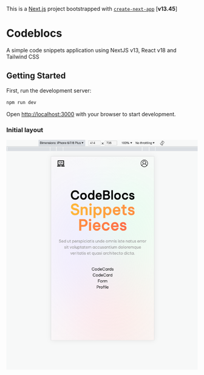 This is a [Next.js](https://nextjs.org/) project bootstrapped with [`create-next-app`](https://github.com/vercel/next.js/tree/canary/packages/create-next-app) 
[**v13.45**]

# Codeblocs
A simple code snippets application using NextJS v13, React v18 and Tailwind CSS


## Getting Started

First, run the development server:

```bash
npm run dev
```

Open [http://localhost:3000](http://localhost:3000) with your browser to start development.


### Initial layout

![Initial Layout](/public/static/images/initial-layout.png)
